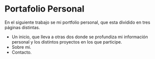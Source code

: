 # Portafolio Personal

En el siguiente trabajo se mi portfolio personal, que esta dividido en tres páginas distintas.
- Un inicio, que lleva a otras dos donde se profundiza mi información personal y los distintos proyectos en los que participe.
- Sobre mi.
- Contacto.

